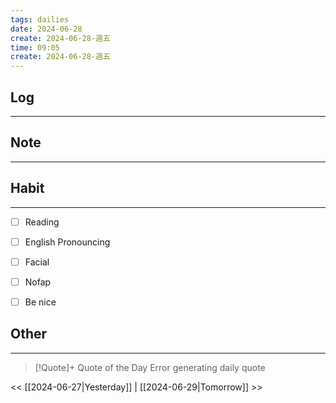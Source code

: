 ```yaml
---
tags: dailies  
date: 2024-06-28
create: 2024-06-28-週五
time: 09:05
create: 2024-06-28-週五
---
```


## Log
---


## Note
---


## Habit
---
- [ ] Reading
- [ ] English Pronouncing
- [ ] Facial
- [ ] Nofap
- [ ] Be nice


## Other
---

> [!Quote]+ Quote of the Day
> Error generating daily quote

<< [[2024-06-27|Yesterday]] | [[2024-06-29|Tomorrow]] >>
